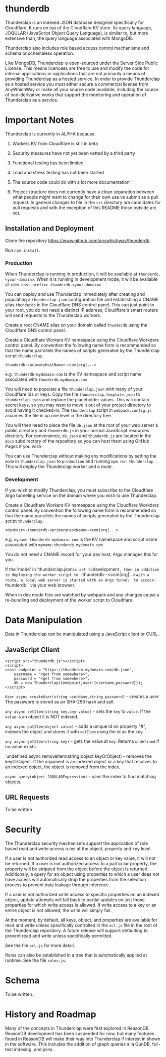 # thunderdb

Thunderclap is an indexed JSON database designed specifically for Cloudflare. It runs on top of the Cloudflare KV store. 
Its query language, JOQULAR (JavaScript Object Query Language), is similar to, but more extensive than, the query language
associated with MongoDB.

Thunderclap also includes role based access control mechanisms and schema or schemaless operation.

Like MongoDB, Thunderclap is open-sourced under the Server Side Public License. This means licencees are free to use and 
modify the code for internal applications or applications that are not primarily a means of providing Thunderclap as a 
hosted service. In order to provide Thunderclap as a hosted service you must either secure a commercial license from 
AnyWhichWay or make all your source code available, including the source of non-derivative works that support the 
monitoring and operation of Thunderclap as a service.

# Important Notes

Thunderclap is currently in ALPHA because:

1) Workers KV from Cloudflare is still in beta

2) Security measures have not yet been vetted by a third party

3) Functional testing has been limited

4) Load and stress testing has not been started

5) The source code could do with a lot more documentation

6) Project structure does not currently have a clean separation between what people might want to change
for their own use vs submit as a pull request. In general changes to file in the `src` directory are
candidates for pull requests and with the exception of this README those outside are not.

## Installation and Deployment

Clone the repository https://www.github.com/anywhichway/thunderdb.

Run `npm install`.

### Production

When Thunderclap is running in production, it will be available at `thunderdb.<your-domain>`. When it is running in 
development mode, it will be available at `<dev-host-prefix>-thunderdb.<your-domain>`.

You can deploy and use Thunderclap immediately after creating and populating a `thunderclap.json` configuration file
and establishing a CNAME alias `thunderdb` in the Cloudflare DNS control panel. This can just point to your root, 
you do not need a distinct IP address, Cloudflare's smart routers will send requests to the Thunderclap workers.

Create a root CNAME alias on your domain called `thunderdb` using the Cloudflare DNS control panel.

Create a Cloudflare Workers KV namespace using the Cloudflare Workders control panel. By convention the following 
name form is recommended so that the name parrallels the names of scripts generated by the Thunderclap script `thunderclap`.

`thunderdb-<primaryHostName>-<com|org|...>`

e.g. `thunderdb-mydomain-com` is the KV namespace and script name associated with `thunderdb.mydomain.com`

You will need to populate a file `thunderclap.json` with many of your Cloudflare ids or keys. Copy the file 
`thunderclap.template.json` to `thunderclap.json` and replace the placeholder values. This will contain secret keys,
so you may want to move it out of your project directory to avoid having it checked-in. The `thunderclap` script in
`webpack.config.js` assumes the file in up one level in the directory tree.

You will then need to place the file `db.json` at the root of your web server's public directory and `thunderdb.js` 
in your normal JavaScript resources directory. For convenience, `db.json` and `thunderdb.js` are located in the `docs` 
subdirectory of the repository so you can host them using GitHub Pages if you wish.

You can use Thunderclap without making any modifications by setting the `mode` in `thunderclap.json` to `production`
and running `npm run thunderclap`. This will deploy the Thunderclap worker and a route. 

### Development

If you wish to modify Thunderclap, you must subscribe to the Cloudflare Argo tunneling service on the domain where 
you wish to use Thunderclap.

Create a Cloudflare Workers KV namespace using the Cloudflare Workders control panel. By convention the following 
name form is recommended so that the name parrallels the names of scripts generated by the Thunderclap script `thunderclap`.

`<devHost>-thunderdb-<primaryHostName>-<com|org|...>`

e.g. `myname-thunderdb-mydomain-com` is the KV namespace and script name associated with `myname-thunderdb.mydomain.com`

You do not need a CNAME record for your dev host, Argo manages this for you.

If the 'mode' in 'thunderclap.json` is set to `development`, then in addition to deploying the worker script to
`<devHost>-thunderdb-<primaryHostName>-<com|org|...>` with a route, a local web server is started with an Argo tunnel 
to access `<dev-host-prefix>-thunderdb.<your-domain>` via your web browser.

When in dev mode files are watched by webpack and any changes cause a re-bundling and deployment of 
the worker script to Cloudflare.

# Data Manipulation

Data in Thunderclap can be manipulated using a JavaScript client or CURL.

## JavaScript Client

```
<script src="thunderdb.js"></script>
<script>
const endpoint = "https://thunderdb.mydomain.com/db.json",
	username = "<get from somewhere>",
	password = "<get from somewhere>",
	db = new Thunderclap({endpoint,user:{username,password}});
</script>
```

`User async createUser(string userName,string password)` - creates a user. The password is stored as an SHA-256 hash and salt.

`any async setItem(string key,any value)` - sets the `key` to `value`. If the `value` is an object it is NOT indexed.

`any async putItem(object value)` - adds a unique id on property "#", indexes the object and stores it with `setItem` 
using the id as the key.

`any async getItem(string key)` - gets the value at `key`. Returns `undefined` if no value exists.

`undefined async removeItem(string|object keyOrObject) - removes the keyOrObject. If the argument is an indexed object 
or a key that resolves to an indexed object, the object is removed from the index. 

`async query(object JOQULARExpression)` - uses the index to find matching objects.

## URL Requests 

To be written

# Security

The Thunderclap security mechanisms support the application of role based read and write access rules at the object, 
property and key level. 

If a user is not authorized read access to an object or key value, it will not be returned. If a user is not 
authorized access to a particular property, the property will be stripped from the object before the
object is returned. Additionaly, a query for an object using properties to which a user does not have access
will automatically drop the properties from the selection process to prevent data leakage through inference.

If a user is not authorized write access to specific properties on an indexed object, update attempts will 
fall back to partial updates on just those properties for which write access is allowed. If write access to a
key or an entire object is not allowed, the write will simply fail.

At the moment, by default, all keys, object, and properties are available for read and write unless specifically
controlled in the `acl.js` file in the root of the Thunderclap repository. A future release will support defaulting
to prevent read and write unless specifically permitted.

See the file `acl.js` for more detail.

Roles can also be established in a tree that is automatically applied at runtime. See the file `roles.js`.

# Schema

To be written.

# History and Roadmap

Many of the concepts in Thunderclap were first explored in ReasonDB. ReasonDB development has been suspended for now, 
but many features found in ReasonDB will make their way into Thunderclap if interest in shown in the software. This
includes the addition of graph queries a la GunDB, full-text indexing, and joins.




